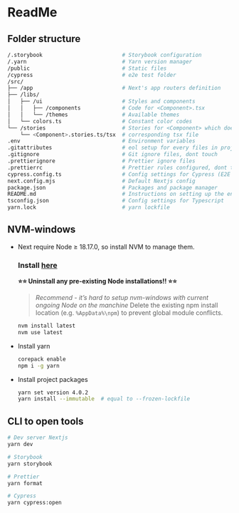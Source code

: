 # ReadMe

## Folder structure

```bash
/.storybook                         # Storybook configuration
/.yarn                              # Yarn version manager
/public                             # Static files
/cypress                            # e2e test folder
/src/
├── /app                            # Next's app routers definition
├── /libs/
│   ├── /ui                         # Styles and components
│   │   ├── /components             # Code for <Component>.tsx
│   │   └── /themes                 # Available themes
│   └── colors.ts                   # Constant color codes
└── /stories                        # Stories for <Component> which doesn't have
    └── <Component>.stories.ts/tsx  # corresponding tsx file
.env                                # Environment variables
.gitattributes                      # eol setup for every files in project, dont touch
.gitignore                          # Git ignore files, dont touch
.prettierignore                     # Prettier ignore files
.prettierrc                         # Prettier rules configured, dont touch
cypress.config.ts                   # Config settings for Cypress (E2E only)
next.config.mjs                     # Default Nextjs config
package.json                        # Packages and package manager
README.md                           # Instructions on setting up the environment
tsconfig.json                       # Config settings for Typescript
yarn.lock                           # yarn lockfile
```

## NVM-windows

- Next require Node ≥ 18.17.0, so install NVM to manage them.
  ### Install [here](https://github.com/coreybutler/nvm-windows/releases)
  **⭐⭐ Uninstall any pre-existing Node installations!! ⭐⭐**
  > _Recommend - it’s hard to setup nvm-windows with current ongoing Node on the manchine_
  > Delete the existing npm install location (e.g. `%AppData%\npm`) to prevent global module conflicts.
  ```bash
  nvm install latest
  nvm use latest
  ```
- Install yarn
  ```bash
  corepack enable
  npm i -g yarn
  ```
- Install project packages
  ```bash
  yarn set version 4.0.2
  yarn install --immutable  # equal to --frozen-lockfile
  ```

## CLI to open tools

```bash
# Dev server Nextjs
yarn dev

# Storybook
yarn storybook

# Prettier
yarn format

# Cypress
yarn cypress:open
```
